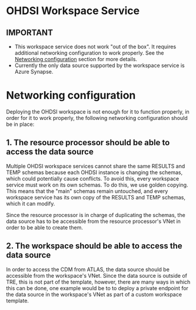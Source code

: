 # OHDSI Workspace Service

## IMPORTANT
- This workspace service does not work "out of the box". It requires additional networking configuration to work properly. See the [Networking configuration](#networking-configuration) section for more details.
- Currently the only data source supported by the workspace service is Azure Synapse.

# Networking configuration
Deploying the OHDSI workspace is not enough for it to function properly, in order for it to work properly, the following networking configuration should be in place:

## 1. The resource processor should be able to access the data source
Multiple OHDSI workspace services cannot share the same RESULTS and TEMP schemas because each OHDSI instance is changing the schemas, which could potentially cause conflicts.
To avoid this, every workspace service must work on its own schemas. To do this, we use golden copying.
This means that the "main" schemas remain untouched, and every workspace service has its own copy of the RESULTS and TEMP schemas, which it can modify.

Since the resource processor is in charge of duplicating the schemas, the data source has to be accessible from the resource processor's VNet in order to be able to create them.

## 2. The workspace should be able to access the data source
In order to access the CDM from ATLAS, the data source should be accessible from the workspace's VNet.
Since the data source is outside of TRE, this is not part of the template, however, there are many ways in which this can be done,
one example would be to to deploy a private endpoint for the data source in the workspace's VNet as part of a custom workspace template.
